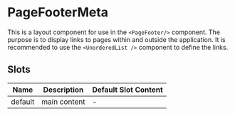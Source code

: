 # PageFooterMeta

This is a layout component for use in the `<PageFooter/>` component. The purpose is to display links to pages within and outside the application. It is recommended to use the `<UnorderedList />` component to define the links.

## Slots

<!-- @vuese:PageFooterMeta:slots:start -->
|Name|Description|Default Slot Content|
|---|---|---|
|default|main content|-|

<!-- @vuese:PageFooterMeta:slots:end -->


